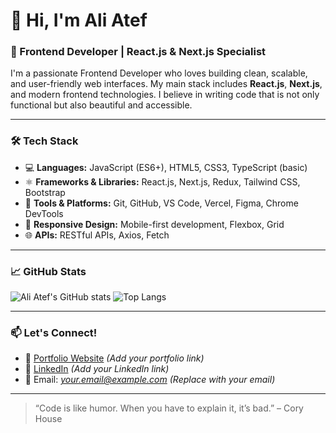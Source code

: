 # 👋 Hi, I'm Ali Atef

### 🚀 Frontend Developer | React.js & Next.js Specialist

I'm a passionate Frontend Developer who loves building clean, scalable, and user-friendly web interfaces. My main stack includes **React.js**, **Next.js**, and modern frontend technologies. I believe in writing code that is not only functional but also beautiful and accessible.

---

### 🛠 Tech Stack

- 💻 **Languages:** JavaScript (ES6+), HTML5, CSS3, TypeScript (basic)
- ⚛️ **Frameworks & Libraries:** React.js, Next.js, Redux, Tailwind CSS, Bootstrap
- 🧰 **Tools & Platforms:** Git, GitHub, VS Code, Vercel, Figma, Chrome DevTools
- 📱 **Responsive Design:** Mobile-first development, Flexbox, Grid
- 🌐 **APIs:** RESTful APIs, Axios, Fetch

---

### 📈 GitHub Stats

![Ali Atef's GitHub stats](https://github-readme-stats.vercel.app/api?username=AliAtef&show_icons=true&theme=react)
![Top Langs](https://github-readme-stats.vercel.app/api/top-langs/?username=AliAtef&layout=compact&theme=react)

---

### 📫 Let's Connect!

- 🔗 [Portfolio Website](#) *(Add your portfolio link)*
- 💼 [LinkedIn](#) *(Add your LinkedIn link)*
- 📧 Email: *your.email@example.com* *(Replace with your email)*

---

> “Code is like humor. When you have to explain it, it’s bad.” – Cory House

